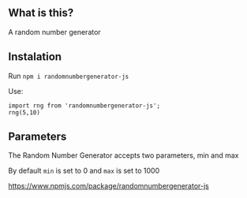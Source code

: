 ## What is this?
A random number generator

## Instalation
Run `npm i randomnumbergenerator-js`

Use:
```
import rng from 'randomnumbergenerator-js';
rng(5,10)
```

## Parameters
The Random Number Generator accepts two parameters, min and max

By default `min` is set to 0 and `max` is set to 1000

https://www.npmjs.com/package/randomnumbergenerator-js

